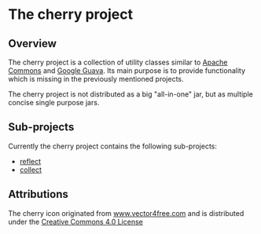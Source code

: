 # The cherry project

## Overview
The cherry project is a collection of utility classes similar to [Apache Commons](http://commons.apache.org/) and [Google Guava](https://code.google.com/p/guava-libraries/). Its main purpose is to provide functionality which is missing in the previously mentioned projects. 

The cherry project is not distributed as a big "all-in-one" jar, but as multiple concise single purpose jars.

## Sub-projects
Currently the cherry project contains the following sub-projects:
* [reflect](https://github.com/codereligion/reflect)
* [collect](https://github.com/codereligion/cherry-collect)

## Attributions
The cherry icon originated from www.vector4free.com and is distributed under the [Creative Commons 4.0 License](http://creativecommons.org/licenses/by/4.0/)
